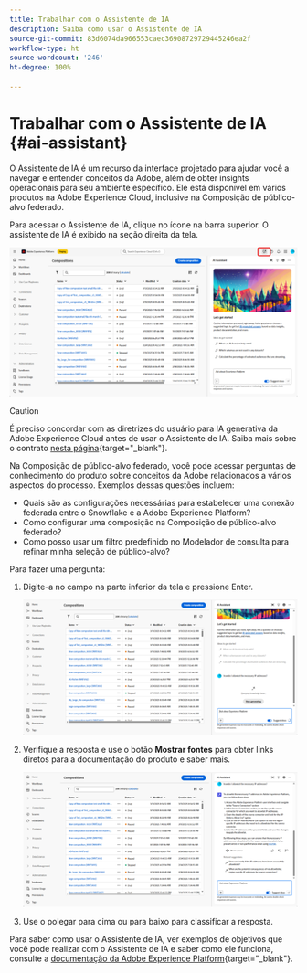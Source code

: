 ```yaml
---
title: Trabalhar com o Assistente de IA
description: Saiba como usar o Assistente de IA
source-git-commit: 83d6074da966553caec36908729729445246ea2f
workflow-type: ht
source-wordcount: '246'
ht-degree: 100%

---
```


# Trabalhar com o Assistente de IA {#ai-assistant}

O Assistente de IA é um recurso da interface projetado para ajudar você a navegar e entender conceitos da Adobe, além de obter insights operacionais para seu ambiente específico. Ele está disponível em vários produtos na Adobe Experience Cloud, inclusive na Composição de público-alvo federado.

Para acessar o Assistente de IA, clique no ícone na barra superior. O assistente de IA é exibido na seção direita da tela.

![](assets/do-not-localize/ai-assistant-open.png)


>[!CAUTION]
>
>É preciso concordar com as diretrizes do usuário para IA generativa da Adobe Experience Cloud antes de usar o Assistente de IA. Saiba mais sobre o contrato [nesta página](https://experienceleague.adobe.com/pt-br/docs/experience-platform/ai-assistant/home){target="_blank"}.

Na Composição de público-alvo federado, você pode acessar perguntas de conhecimento do produto sobre conceitos da Adobe relacionados a vários aspectos do processo. Exemplos dessas questões incluem:

* Quais são as configurações necessárias para estabelecer uma conexão federada entre o Snowflake e a Adobe Experience Platform?
* Como configurar uma composição na Composição de público-alvo federado?
* Como posso usar um filtro predefinido no Modelador de consulta para refinar minha seleção de público-alvo?

Para fazer uma pergunta:

1. Digite-a no campo na parte inferior da tela e pressione Enter.

   ![](assets/do-not-localize/ai-assistant-ask.png)

1. Verifique a resposta e use o botão **Mostrar fontes** para obter links diretos para a documentação do produto e saber mais.

   ![](assets/do-not-localize/ai-assistant-answer.png)

1. Use o polegar para cima ou para baixo para classificar a resposta.

Para saber como usar o Assistente de IA, ver exemplos de objetivos que você pode realizar com o Assistente de IA e saber como ele funciona, consulte a [documentação da Adobe Experience Platform](https://experienceleague.adobe.com/pt-br/docs/experience-platform/ai-assistant/home){target="_blank"}.
